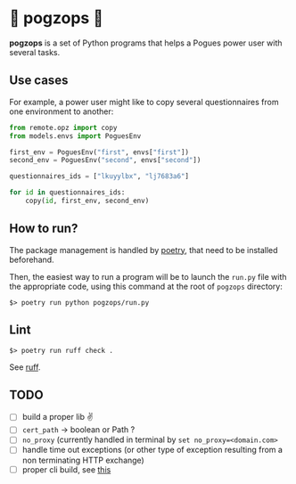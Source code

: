 # 🛴 pogzops 🛴

__pogzops__ is a set of Python programs that helps a Pogues power user with several tasks.

## Use cases

For example, a power user might like to copy several questionnaires from one environment to another:

```python
from remote.opz import copy
from models.envs import PoguesEnv

first_env = PoguesEnv("first", envs["first"])
second_env = PoguesEnv("second", envs["second"])

questionnaires_ids = ["lkuyylbx", "lj7683a6"]

for id in questionnaires_ids:
    copy(id, first_env, second_env)
```

## How to run?

The package management is handled by [poetry](https://python-poetry.org/), that need to be installed beforehand.

Then, the easiest way to run a program will be to launch the `run.py` file with the appropriate code, using this command at the root of `pogzops` directory:

`$> poetry run python pogzops/run.py`

## Lint

`$> poetry run ruff check .`

See [ruff](https://github.com/astral-sh/ruff).

## TODO

- [ ] build a proper lib :v:
- [ ] `cert_path` → boolean or Path ?
- [ ] `no_proxy` (currently handled in terminal by `set no_proxy=<domain.com>`
- [ ] handle time out exceptions (or other type of exception resulting from a non terminating HTTP exchange)
- [ ] proper cli build, see [this](https://dev.to/bowmanjd/build-command-line-tools-with-python-poetry-4mnc)
